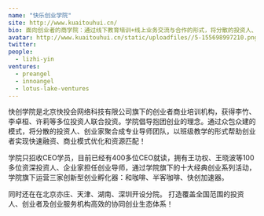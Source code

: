 ```yaml
---
name: "快乐创业学院"
site: http://www.kuaitouhui.cn/
bio: 面向创业者的商学院：通过线下教育培训+线上业务交流与合作的形式，将分散的投资人、创业家聚合成专业寻师团队，以班级教学的形式帮助创业者实现快速融资、商业模式优化和资源匹配
avatar: http://www.kuaitouhui.cn/static/uploadfiles//5-155698997210.png
twitter: 
people:
  - lizhi-yin
ventures:
  - preangel
  - innoangel
  - lotus-lake-ventures
---
```


快创学院是北京快投会网络科技有限公司旗下的创业者商业培训机构，获得李竹、李卓桓、许莉等多位投资人联合投资。学院倡导抱团创业的理念。通过众包众建的模式，将分散的投资人、创业家聚合成专业导师团队，以班级教学的形式帮助创业者实现快速融资、商业模式优化和资源匹配！

学院只招收CEO学员，目前已经有400多位CEO就读，拥有王功权、王晓波等100多位资深投资人、企业家担任创业导师，通过学院旗下的十大经典创业系列活动，学院旗下运营三家创新型创业孵化器：和咖啡、半客咖啡、快创加速器。

同时还在在北京亦庄、天津、湖南、深圳开设分院。 打造覆盖全国范围的投资人、创业者及创业服务机构高效的协同创业生态体系！
